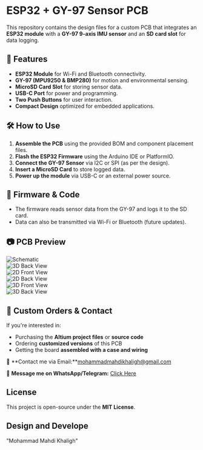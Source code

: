 # ESP32 + GY-97 Sensor PCB

This repository contains the design files for a custom PCB that integrates an **ESP32 module** with a **GY-97 9-axis IMU sensor** and an **SD card slot** for data logging.

## 📌 Features
- **ESP32 Module** for Wi-Fi and Bluetooth connectivity.
- **GY-97 (MPU9250 & BMP280)** for motion and environmental sensing.
- **MicroSD Card Slot** for storing sensor data.
- **USB-C Port** for power and programming.
- **Two Push Buttons** for user interaction.
- **Compact Design** optimized for embedded applications.


## 🛠️ How to Use
1. **Assemble the PCB** using the provided BOM and component placement files.
2. **Flash the ESP32 Firmware** using the Arduino IDE or PlatformIO.
3. **Connect the GY-97 Sensor** via I2C or SPI (as per the design).
4. **Insert a MicroSD Card** to store logged data.
5. **Power up the module** via USB-C or an external power source.

## 🔧 Firmware & Code
- The firmware reads sensor data from the GY-97 and logs it to the SD card.
- Data can also be transmitted via Wi-Fi or Bluetooth (future updates).

## 📷 PCB Preview
![Schematic](./Images/pcb_front.png)  
![3D Back View](./Images/pcb_back.png)  
![2D Front View](./Images/pcb_front.png)  
![2D Back View](./Images/pcb_back.png)  
![3D Front View](./Images/pcb_front.png)  
![3D Back View](./Images/pcb_back.png)  

## 💼 Custom Orders & Contact
If you're interested in:  
- Purchasing the **Altium project files** or **source code**  
- Ordering **customized versions** of this PCB  
- Getting the board **assembled with a case and wiring**  

📩 **Contact me via Email:**mohammadmahdikhaligh@gmail.com 

💬 **Message me on WhatsApp/Telegram:** [Click Here](https://t.me/Khalygh/)  

##  License
This project is open-source under the **MIT License**.

##  Design and Develope
"Mohammad Mahdi Khaligh"
